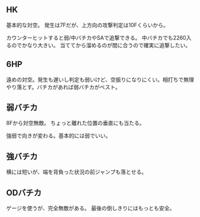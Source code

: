 ## HK

基本的な対空。
発生は7Fだが、上方向の攻撃判定は10Fくらいから。

カウンターヒットすると弱/中バチカやSAで追撃できる。
中バチカでも2260入るのでかなり大きい。
当ててから溜めるのが間に合うので確実に追撃したい。

## 6HP

遠めの対空。発生も遅いし判定も弱いけど、空振りになりにくい。相打ちで無理やり落とす。バチカがあれば弱バチカがベスト。

## 弱バチカ

8Fから対空無敵。
ちょっと離れた位置の垂直にも当たる。

強弱で向きが変わる。基本的には弱でいい。

## 強バチカ

横には短いが、端を背負った状況の前ジャンプも落とせる。

## ODバチカ

ゲージを使うが、完全無敵がある。
最後の倒しきりにはもっとも安全。
